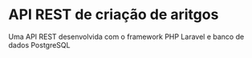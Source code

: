 # API REST de criação de aritgos

Uma API REST desenvolvida com o framework PHP Laravel e banco de dados PostgreSQL
